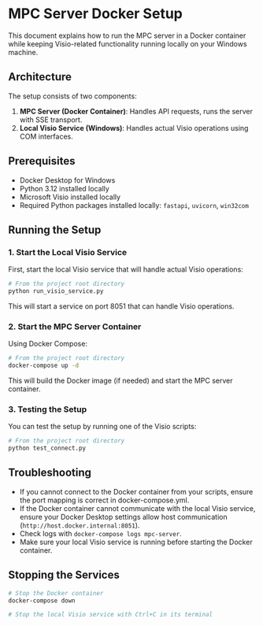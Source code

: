# MPC Server Docker Setup

This document explains how to run the MPC server in a Docker container while keeping Visio-related functionality running locally on your Windows machine.

## Architecture

The setup consists of two components:

1. **MPC Server (Docker Container)**: Handles API requests, runs the server with SSE transport.
2. **Local Visio Service (Windows)**: Handles actual Visio operations using COM interfaces.

## Prerequisites

- Docker Desktop for Windows
- Python 3.12 installed locally
- Microsoft Visio installed locally
- Required Python packages installed locally: `fastapi`, `uvicorn`, `win32com`

## Running the Setup

### 1. Start the Local Visio Service

First, start the local Visio service that will handle actual Visio operations:

```bash
# From the project root directory
python run_visio_service.py
```

This will start a service on port 8051 that can handle Visio operations.

### 2. Start the MPC Server Container

Using Docker Compose:

```bash
# From the project root directory
docker-compose up -d
```

This will build the Docker image (if needed) and start the MPC server container.

### 3. Testing the Setup

You can test the setup by running one of the Visio scripts:

```bash
# From the project root directory
python test_connect.py
```

## Troubleshooting

- If you cannot connect to the Docker container from your scripts, ensure the port mapping is correct in docker-compose.yml.
- If the Docker container cannot communicate with the local Visio service, ensure your Docker Desktop settings allow host communication (`http://host.docker.internal:8051`).
- Check logs with `docker-compose logs mpc-server`.
- Make sure your local Visio service is running before starting the Docker container.

## Stopping the Services

```bash
# Stop the Docker container
docker-compose down

# Stop the local Visio service with Ctrl+C in its terminal
``` 